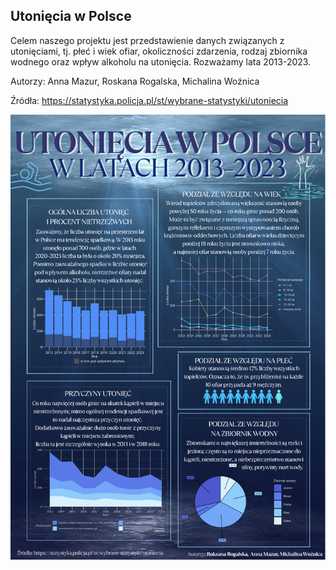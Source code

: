 ## Utonięcia w Polsce

Celem naszego projektu jest przedstawienie danych związanych z utonięciami, tj. płeć i wiek ofiar, okoliczności zdarzenia, rodzaj zbiornika wodnego oraz wpływ alkoholu na utonięcia. Rozważamy lata 2013-2023.


Autorzy: Anna Mazur, Roskana Rogalska, Michalina Woźnica

Źródła:
https://statystyka.policja.pl/st/wybrane-statystyki/utoniecia

<img src="plakat.png" align="center" width="600"/>

